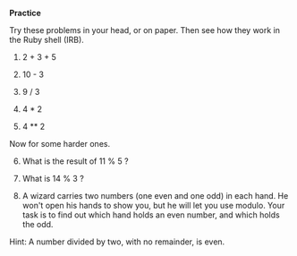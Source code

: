__Practice__

Try these problems in your head, or on paper. Then see how they work in the Ruby shell (IRB).


1) 2 + 3 + 5

2) 10 - 3

3) 9 / 3

4) 4 * 2

5) 4 ** 2

Now for some harder ones.

6) What is the result of 11 % 5 ?

7) What is 14 % 3 ?

8) A wizard carries two numbers (one even and one odd) in each hand. He won't open his hands to show you, but he will let you use modulo. Your task is to find out which hand holds an even number, and which holds the odd.

Hint: A number divided by two, with no remainder, is even.
